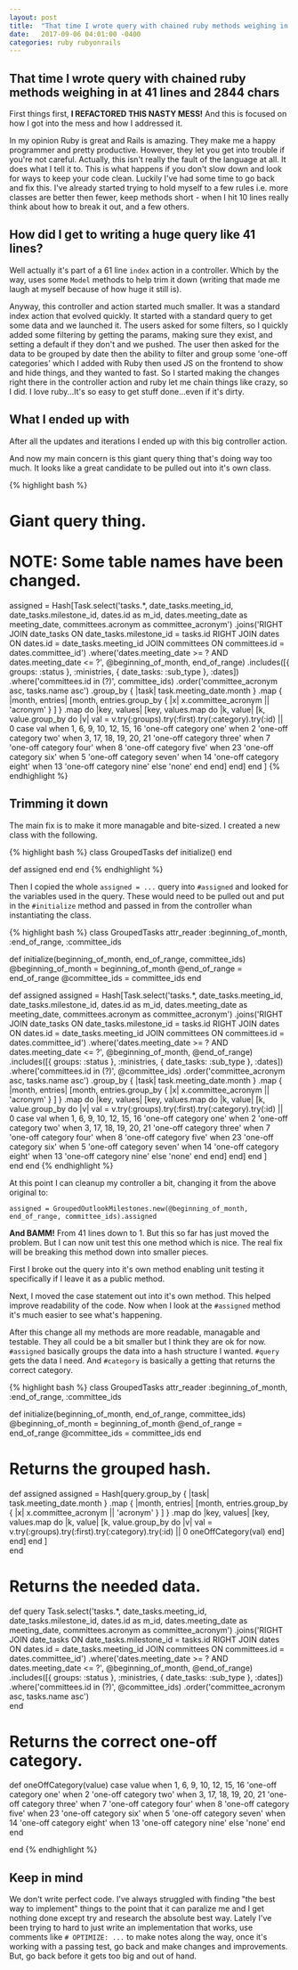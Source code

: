 ```yaml
---
layout: post
title:  "That time I wrote query with chained ruby methods weighing in at 41 lines and 2844 chars"
date:   2017-09-06 04:01:00 -0400
categories: ruby rubyonrails
---
```

## That time I wrote query with chained ruby methods weighing in at 41 lines and 2844 chars

First things first, **I REFACTORED THIS NASTY MESS!** And this is focused on how I got into the mess and how I addressed it.

In my opinion Ruby is great and Rails is amazing. They make me a happy programmer and pretty productive. However, they let you get into trouble if you're not careful. Actually, this isn't really the fault of the language at all. It does what I tell it to. This is what happens if you don't slow down and look for ways to keep your code clean. Luckily I've had some time to go back and fix this. I've already started trying to hold myself to a few rules i.e. more classes are better then fewer, keep methods short - when I hit 10 lines really think about how to break it out, and a few others.

## How did I get to writing a huge query like 41 lines?

Well actually it's part of a 61 line `index` action in a controller. Which by the way, uses some `Model` methods to help trim it down (writing that made me laugh at myself because of how huge it still is).

Anyway, this controller and action started much smaller. It was a standard index action that evolved quickly. It started with a standard query to get some data and we launched it. The users asked for some filters, so I quickly added some filtering by getting the params, making sure they exist, and setting a default if they don't and we pushed. The user then asked for the data to be grouped by date then the ability to filter and group some 'one-off categories' which I added with Ruby then used JS on the frontend to show and hide things, and they wanted to fast. So I started making the changes right there in the controller action and ruby let me chain things like crazy, so I did. I love ruby...It's so easy to get stuff done...even if it's dirty.

## What I ended up with

After all the updates and iterations I ended up with this big controller action. 

And now my main concern is this giant query thing that's doing way too much. It looks like a great candidate to be pulled out into it's own class.

{% highlight bash %}
# Giant query thing. 
# NOTE: Some table names have been changed.
assigned = Hash[Task.select('tasks.*, date_tasks.meeting_id, date_tasks.milestone_id, dates.id as m_id, dates.meeting_date as meeting_date, committees.acronym as committee_acronym')
                               .joins('RIGHT JOIN date_tasks ON date_tasks.milestone_id = tasks.id RIGHT JOIN dates ON dates.id = date_tasks.meeting_id JOIN committees ON committees.id = dates.committee_id')
                               .where('dates.meeting_date >= ? AND dates.meeting_date <= ?', @beginning_of_month, end_of_range)
                               .includes([{ groups: :status },
                                          :ministries,
                                          { date_tasks: :sub_type },
                                          :dates])
                               .where('committees.id in (?)', committee_ids)
                               .order('committee_acronym asc, tasks.name asc')
                               .group_by { |task| task.meeting_date.month }
                               .map { |month, entries| [month, entries.group_by { |x| x.committee_acronym || 'acronym' } ] }
                               .map do |key, values|
                                  [key, values.map do |k, value|
                                    [k, value.group_by do |v|
                                      val = v.try(:groups).try(:first).try(:category).try(:id) || 0
                                      case val
                                      when 1, 6, 9, 10, 12, 15, 16
                                        'one-off category one'
                                      when 2
                                        'one-off category two'
                                      when 3, 17, 18, 19, 20, 21
                                        'one-off category three'
                                      when 7
                                        'one-off category four'
                                      when 8
                                        'one-off category five'
                                      when 23
                                        'one-off category six'
                                      when 5
                                        'one-off category seven'
                                      when 14
                                        'one-off category eight'
                                      when 13
                                        'one-off category nine'
                                      else
                                        'none'
                                      end
                                    end]
                                  end]
                               end
                      ]
{% endhighlight %}

## Trimming it down

The main fix is to make it more managable and bite-sized. I created a new class with the following.

{% highlight bash %}
class GroupedTasks
  def initialize()
  end

  def assigned
  end
end
{% endhighlight %}

Then I copied the whole `assigned = ...` query into `#assigned` and looked for the variables used in the query. These would need to be pulled out and put in the `#initialize` method and passed in from the controller whan instantiating the class.

{% highlight bash %}
class GroupedTasks
  attr_reader :beginning_of_month, :end_of_range, :committee_ids

  def initialize(beginning_of_month, end_of_range, committee_ids)
    @beginning_of_month = beginning_of_month
    @end_of_range = end_of_range
    @committee_ids = committee_ids
  end

  def assigned
    assigned = Hash[Task.select('tasks.*, date_tasks.meeting_id, date_tasks.milestone_id, dates.id as m_id, dates.meeting_date as meeting_date, committees.acronym as committee_acronym')
                         .joins('RIGHT JOIN date_tasks ON date_tasks.milestone_id = tasks.id RIGHT JOIN dates ON dates.id = date_tasks.meeting_id JOIN committees ON committees.id = dates.committee_id')
                         .where('dates.meeting_date >= ? AND dates.meeting_date <= ?', @beginning_of_month, @end_of_range)
                         .includes([{ groups: :status },
                                    :ministries,
                                    { date_tasks: :sub_type },
                                    :dates])
                         .where('committees.id in (?)', @committee_ids)
                         .order('committee_acronym asc, tasks.name asc')
                         .group_by { |task| task.meeting_date.month }
                         .map { |month, entries| [month, entries.group_by { |x| x.committee_acronym || 'acronym' } ] }
                         .map do |key, values|
                            [key, values.map do |k, value|
                              [k, value.group_by do |v|
                                val = v.try(:groups).try(:first).try(:category).try(:id) || 0
                                case val
                                when 1, 6, 9, 10, 12, 15, 16
                                  'one-off category one'
                                when 2
                                  'one-off category two'
                                when 3, 17, 18, 19, 20, 21
                                  'one-off category three'
                                when 7
                                  'one-off category four'
                                when 8
                                  'one-off category five'
                                when 23
                                  'one-off category six'
                                when 5
                                  'one-off category seven'
                                when 14
                                  'one-off category eight'
                                when 13
                                  'one-off category nine'
                                else
                                  'none'
                                end
                              end]
                            end]
                         end
                ]  
  end
end
{% endhighlight %}

At this point I can cleanup my controller a bit, changing it from the above original to:

`assigned = GroupedOutlookMilestones.new(@beginning_of_month, end_of_range, committee_ids).assigned`

**And BAMM!** From 41 lines down to 1. But this so far has just moved the problem. But I can now unit test this one method which is nice. The real fix will be breaking this method down into smaller pieces.

First I broke out the query into it's own method enabling unit testing it specifically if I leave it as a public method.

Next, I moved the case statement out into it's own method. This helped improve readability of the code. Now when I look at the `#assigned` method it's much easier to see what's happening.

After this change all my methods are more readable, managable and testable. They all could be a bit smaller but I think they are ok for now. `#assigned` basically groups the data into a hash structure I wanted. `#query` gets the data I need. And `#category` is basically a getting that returns the correct category.

{% highlight bash %}
class GroupedTasks
  attr_reader :beginning_of_month, :end_of_range, :committee_ids

  def initialize(beginning_of_month, end_of_range, committee_ids)
    @beginning_of_month = beginning_of_month
    @end_of_range = end_of_range
    @committee_ids = committee_ids
  end

  # Returns the grouped hash.
  def assigned
    assigned = Hash[query.group_by { |task| task.meeting_date.month }
                         .map { |month, entries| [month, entries.group_by { |x| x.committee_acronym || 'acronym' } ] }
                         .map do |key, values|
                            [key, values.map do |k, value|
                              [k, value.group_by do |v|
                                val = v.try(:groups).try(:first).try(:category).try(:id) || 0
                                oneOffCategory(val)
                              end]
                            end]
                         end
                ]  
  end
  
  # Returns the needed data.
  def query
    Task.select('tasks.*, date_tasks.meeting_id, date_tasks.milestone_id, dates.id as m_id, dates.meeting_date as meeting_date, committees.acronym as committee_acronym')
        .joins('RIGHT JOIN date_tasks ON date_tasks.milestone_id = tasks.id RIGHT JOIN dates ON dates.id = date_tasks.meeting_id JOIN committees ON committees.id = dates.committee_id')
        .where('dates.meeting_date >= ? AND dates.meeting_date <= ?', @beginning_of_month, @end_of_range)
        .includes([{ groups: :status },
                   :ministries,
                   { date_tasks: :sub_type },
                   :dates])
        .where('committees.id in (?)', @committee_ids)
        .order('committee_acronym asc, tasks.name asc')  
  end
  
  # Returns the correct one-off category.
  def oneOffCategory(value)
    case value
    when 1, 6, 9, 10, 12, 15, 16
      'one-off category one'
    when 2
      'one-off category two'
    when 3, 17, 18, 19, 20, 21
      'one-off category three'
    when 7
      'one-off category four'
    when 8
      'one-off category five'
    when 23
      'one-off category six'
    when 5
      'one-off category seven'
    when 14
      'one-off category eight'
    when 13
      'one-off category nine'
    else
      'none'
    end  
  end
  
end
{% endhighlight %}

## Keep in mind

We don't write perfect code. I've always struggled with finding "the best way to implement" things to the point that it can paralize me and I get nothing done except try and research the absolute best way. Lately I've been trying to hard to just write an implementation that works, use comments like `# OPTIMIZE: ...` to make notes along the way, once it's working with a passing test, go back and make changes and improvements. But, go back before it gets too big and out of hand.
